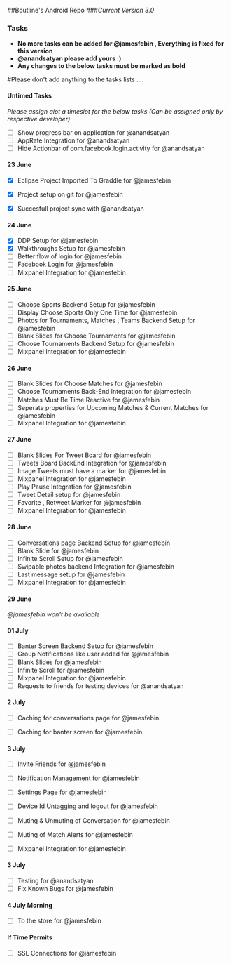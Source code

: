 ##Boutline's Android Repo
###*Current Version 3.0* 


### Tasks 
- **No more tasks can be added for @jamesfebin , Everything is fixed for this version**
- **@anandsatyan please add yours :)** 
- **Any changes to the below tasks must be marked as bold**



#Please don't add anything to the tasks lists ....


#### Untimed Tasks
*Please assign alot a timeslot for the below tasks (Can be assigned only by respective developer)*
- [ ] Show progress bar on application for @anandsatyan
- [ ] AppRate Integration for @anandsatyan
- [ ] Hide Actionbar of com.facebook.login.activity for @anandsatyan

#### 23 June

- [x] Eclipse Project Imported To Graddle for @jamesfebin
- [x] Project setup on git for @jamesfebin
- [x] Succesfull project sync with @anandsatyan 


#### 24 June

- [X] DDP Setup for @jamesfebin
- [X] Walkthroughs Setup for @jamesfebin 
- [ ] Better flow of login for @jamesfebin
- [ ] Facebook Login for @jamesfebin
- [ ] Mixpanel Integration for @jamesfebin

#### 25 June

- [ ] Choose Sports Backend Setup for @jamesfebin 
- [ ] Display Choose Sports Only One Time for @jamesfebin
- [ ] Photos for Tournaments, Matches , Teams Backend Setup for @jamesfebin
- [ ] Blank Slides for Choose Tournaments for @jamesfebin
- [ ] Choose Tournaments Backend Setup for @jamesfebin
- [ ] Mixpanel Integration for @jamesfebin

#### 26 June

- [ ] Blank Slides for Choose Matches for @jamesfebin
- [ ] Choose Tournaments Back-End Integration for @jamesfebin
- [ ] Matches Must Be Time Reactive  for @jamesfebin 
- [ ] Seperate properties for Upcoming Matches &  Current Matches for @jamesfebin
- [ ] Mixpanel Integration  for @jamesfebin

#### 27 June

- [ ] Blank Slides For Tweet Board  for @jamesfebin
- [ ] Tweets Board BackEnd Integration  for @jamesfebin
- [ ] Image Tweets must have a marker for @jamesfebin
- [ ] Mixpanel Integration  for @jamesfebin
- [ ] Play Pause Integration for @jamesfebin
- [ ] Tweet Detail setup  for @jamesfebin
- [ ] Favorite , Retweet Marker for @jamesfebin
- [ ] Mixpanel Integration for @jamesfebin

#### 28 June

- [ ] Conversations page Backend Setup for @jamesfebin
- [ ] Blank Slide for @jamesfebin
- [ ] Infinite Scroll Setup for @jamesfebin
- [ ] Swipable photos backend Integration for @jamesfebin
- [ ] Last message setup for @jamesfebin
- [ ] Mixpanel Integration for @jamesfebin

#### 29 June

*@jamesfebin won't be available*

#### 01 July

- [ ] Banter Screen Backend Setup for @jamesfebin
- [ ] Group Notifications like user added for @jamesfebin
- [ ] Blank Slides for @jamesfebin
- [ ] Infinite Scroll for @jamesfebin
- [ ] Mixpanel Integration for @jamesfebin
- [ ] Requests to friends for testing devices for @anandsatyan

#### 2 July

- [ ] Caching for conversations page for @jamesfebin
- [ ] Caching for banter screen for @jamesfebin


#### 3 July 

- [ ] Invite Friends for @jamesfebin 
- [ ] Notification Management for @jamesfebin
- [ ] Settings Page for @jamesfebin
- [ ] Device Id Untagging and logout for @jamesfebin
- [ ] Muting & Unmuting of Conversation for @jamesfebin
- [ ] Muting of Match Alerts for @jamesfebin
- [ ] Mixpanel Integration for @jamesfebin


#### 3 July

- [ ] Testing for @anandsatyan
- [ ] Fix Known Bugs for @jamesfebin

#### 4 July Morning
 
- [ ] To the store for @jamesfebin

#### If Time Permits

- [ ] SSL Connections for @jamesfebin


